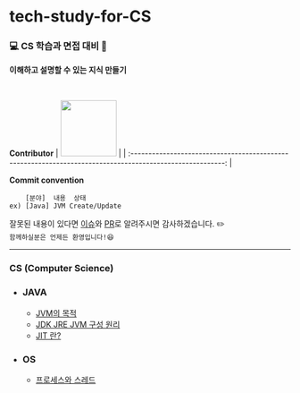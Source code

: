 # tech-study-for-CS

### 💻 CS 학습과 면접 대비 📖

**이해하고 설명할 수 있는 지식 만들기**

<br>

**Contributor**
| [<img src="https://avatars.githubusercontent.com/u/83931353?v=4" width="100">](https://github.com/Hugh-KR) | 
| :--------------------------------------------------------------------------------------------------------: | 

**Commit convention**
```
    [분야]  내용  상태
ex) [Java] JVM Create/Update
```

잘못된 내용이 있다면 [이슈](https://github.com/Hugh-KR/tech-study-for-CS/issues)와 [PR](https://github.com/Hugh-KR/tech-study-for-CS/pulls)로 알려주시면 감사하겠습니다. ✏️  
`함께하실분은 언제든 환영입니다!😆`

---

### CS (Computer Science)

- ### JAVA
  
  - [JVM의 목적](Java/Java.%20JVM의%20목적.md)  
  - [JDK JRE JVM 구성 원리](Java/Java.%20JDK%20JRE%20JVM%20구성%20원리.md)  
  - [JIT 란?](Java/Java.%20JIT%20란%3F.md)

- ### OS
 
  - [프로세스와 스레드](OS/OS.%20프로세스와%20스레드.md)